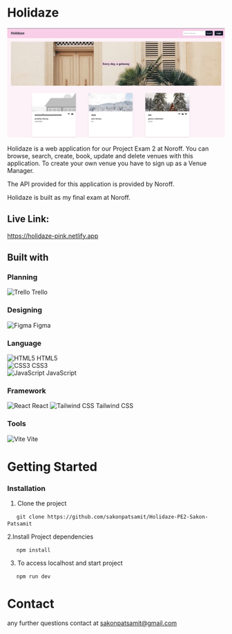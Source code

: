 # Holidaze

![Holidaze](public/HolidazeExam.png)

Holidaze is a web application for our Project Exam 2 at Noroff. You can browse, search, create, book, update and delete venues with this application. To create your own venue you have to sign up as a Venue Manager.

The API provided for this application is provided by Noroff.

Holidaze is built as my final exam at Noroff.

## Live Link:

https://holidaze-pink.netlify.app

## Built with

### Planning

![Trello](https://img.icons8.com/color/48/000000/trello.png) Trello

### Designing

![Figma](https://img.icons8.com/color/48/000000/figma.png) Figma

### Language

![HTML5](https://img.icons8.com/color/48/000000/html-5.png) HTML5  
![CSS3](https://img.icons8.com/color/48/000000/css3.png) CSS3  
![JavaScript](https://img.icons8.com/color/48/000000/javascript.png) JavaScript

### Framework

![React](https://img.icons8.com/color/48/000000/react-native.png) React
![Tailwind CSS](https://cdn.icon-icons.com/icons2/2699/PNG/512/tailwindcss_logo_icon_170649.png) Tailwind CSS

### Tools

![Vite](https://img.icons8.com/color/48/000000/vite.png) Vite

# Getting Started

### Installation

1. Clone the project

```shell
   git clone https://github.com/sakonpatsamit/Holidaze-PE2-Sakon-Patsamit
```

2.Install Project dependencies

```shell
   npm install
```

3. To access localhost and start project

```shell
   npm run dev
```

# Contact

any further questions contact at sakonpatsamit@gmail.com

